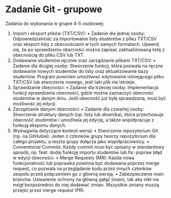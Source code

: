 # Zadanie Git - grupowe

Zadania do wykonania w grupie 4-5 osobowej:

1. Import i eksport plików (TXT/CSV):
• Zadanie dla jednej osoby: Odpowiedzialność za importowanie listy studentów z pliku TXT/CSV oraz eksport listy z obecnościami w tych samych formatach. Upewnij się, że po sprawdzeniu obecności można zapisać zaktualizowaną listę z obecnością do pliku CSV lub TXT.
2. Dodawanie studentów ręcznie oraz zarządzanie plikami TXT/CSV:
• Zadanie dla drugiej osoby: Stworzenie funkcji, która pozwala na ręczne dodawanie nowych studentów do listy oraz aktualizowanie bazy studentów. Program powinien umożliwiać edytowanie istniejącego pliku TXT/CSV lub stworzenie nowego, jeśli taki plik nie istnieje.
3. Sprawdzanie obecności:
• Zadanie dla trzeciej osoby: Implementacja funkcji sprawdzania obecności, gdzie można zaznaczyć obecność studentów w danym dniu. Jeśli obecność już była sprawdzona, musi być możliwość jej edycji.
4. Zarządzanie danymi obecności:
• Zadanie dla czwartej osoby: Stworzenie struktury danych (np. listy lub słownika), która przechowuje obecność studentów i umożliwia jej edycję, a także współpracuje z funkcją eksportu danych.
5. Wymagania dotyczące kontroli wersji:
• Stworzenie repozytorium Git (np. na GitHubie): Jeden z członków grupy tworzy repozytorium dla całego projektu, a reszta grupy dołącza jako współpracownicy.
• Conventional Commits: Każdy commit musi być opisany w standardowy sposób, np. feat: dodaj funkcję importu studentów lub fix: popraw błąd w edycji obecności.
• Merge Requesty (MR): Każda nowa funkcjonalność lub poprawka powinna być dodawana poprzez merge request, co pozwala na przeglądanie kodu przez innych członków zespołu przed połączeniem go z główną wersją.
• Zabezpieczenie main brancha: Ustawienie ochrony na główną gałąź (main), tak aby nikt nie mógł bezpośrednio do niej dodawać zmian. Wszystkie zmiany muszą przejść przez merge request (PR).